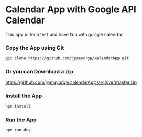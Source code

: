 # Calendar App with Google API Calendar
This app is for a test and have fun with google calendar

### Copy the App using Git
```sh
git clone https://github.com/jpmayorga/calendarApp.git
```

### Or you can Download a zip
https://github.com/jpmayorga/calendarApp/archive/master.zip

### Install the App
```sh
npm install
```

### Run the App
```sh
npm run dev
```